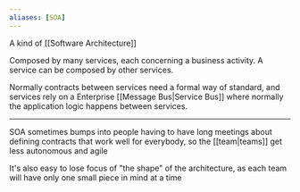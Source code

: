 ```yaml
---
aliases: [SOA]
---
```


A kind of [[Software Architecture]]

Composed by many services, each concerning a business activity. A service can be composed by other services.

Normally contracts between services need a formal way of standard, and services rely on a Enterprise [[Message Bus|Service Bus]] where normally the application logic happens between services.

---

SOA sometimes bumps into people having to have long meetings about defining contracts that work well for everybody, so the [[team|teams]] get less autonomous and agile

It's also easy to lose focus of "the shape" of the architecture, as each team will have only one small piece in mind at a time

